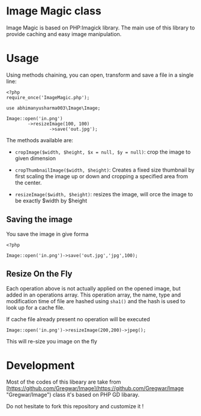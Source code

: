 Image Magic class
=====================

Image Magic is based on PHP:Imagick library. The main use of this library to provide caching and easy image manipulation. 

Usage
=====

Using methods chaining, you can open, transform and save a file in a single line:

    <?php
    require_once('ImageMagic.php');
    
    use abhimanyusharma003\Image\Image;
    
    Image::open('in.png')
			->resizeImage(100, 100)	
    				->save('out.jpg');

The methods available are:

* `cropImage($width, $height, $x = null, $y = null)`: crop the image to given dimension

* `cropThumbnailImage($width, $height)`: Creates a fixed size thumbnail by first scaling the image up or down and cropping a specified area from the center.

* `resizeImage($width, $height)`: resizes the image, will orce the image to
   be exactly $width by $height



Saving the image
----------------
You save the image in give forma
    
    
    <?php
    
    Image::open('in.png')->save('out.jpg','jpg',100);



Resize On the Fly
-----------

Each operation above is not actually applied on the opened image, but added in an operations
array. This operation array, the name, type and modification time of file are hashed using
`sha1()` and the hash is used to look up for a cache file.

If cache file already present no operation will be executed

    Image::open('in.png')->resizeImage(200,200)->jpeg();


This will re-size you image on the fly

Development
===========

Most of the codes of this libeary are take from [https://github.com/Gregwar/Image](https://github.com/Gregwar/Image "Gregwar/Image") class it's based on PHP GD libaray.

Do not hesitate to fork this repository and customize it !
